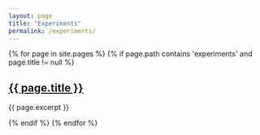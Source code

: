 ```yaml
---
layout: page
title: "Experiments"
permalink: /experiments/
---
```


{% for page in site.pages %}
  {% if page.path contains 'experiments' and page.title != null %}
    <h2><a href="{{ page.url }}">{{ page.title }}</a></h2>
    <p>{{ page.excerpt }}</p>
  {% endif %}
{% endfor %}
